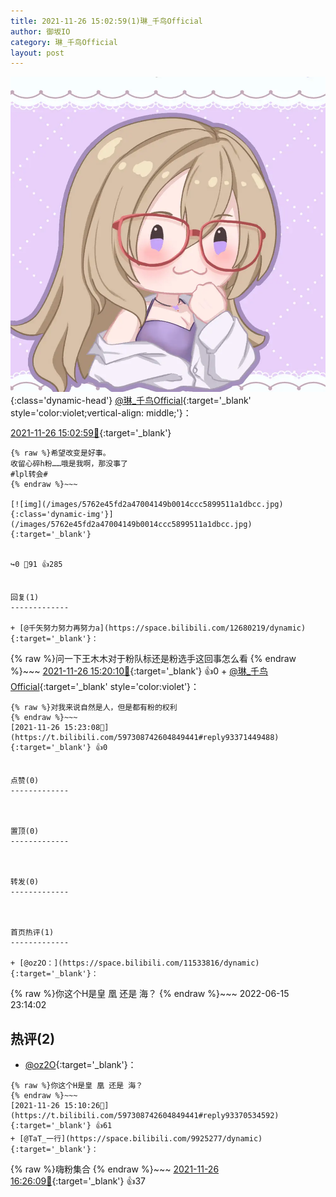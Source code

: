 ```yaml
---
title: 2021-11-26 15:02:59(1)琳_千鸟Official
author: 御坂IO
category: 琳_千鸟Official
layout: post
---
```


![img](/images/c0a88f85ebd0d056f37b114e0748e69556c8b488.jpg){:class='dynamic-head'}
[@琳_千鸟Official](https://space.bilibili.com/1620923329/dynamic){:target='_blank' style='color:violet;vertical-align: middle;'}：

[2021-11-26 15:02:59🔗](https://t.bilibili.com/597308742604849441){:target='_blank'}

~~~
{% raw %}希望改变是好事。
收留心碎h粉……哦是我啊，那没事了
#lpl转会#
{% endraw %}~~~

[![img](/images/5762e45fd2a47004149b0014ccc5899511a1dbcc.jpg){:class='dynamic-img'}](/images/5762e45fd2a47004149b0014ccc5899511a1dbcc.jpg){:target='_blank'}


↪️0 💬91 👍285


回复(1)
-------------

+ [@千矢努力努力再努力a](https://space.bilibili.com/12680219/dynamic){:target='_blank'}：
~~~
{% raw %}问一下王木木对于粉队标还是粉选手这回事怎么看
{% endraw %}~~~
[2021-11-26 15:20:10🔗](https://t.bilibili.com/597308742604849441#reply93371302688){:target='_blank'} 👍0
    + [@琳_千鸟Official](https://space.bilibili.com/1620923329/dynamic){:target='_blank' style='color:violet'}：
~~~
{% raw %}对我来说自然是人，但是都有粉的权利
{% endraw %}~~~
[2021-11-26 15:23:08🔗](https://t.bilibili.com/597308742604849441#reply93371449488){:target='_blank'} 👍0


点赞(0)
-------------



置顶(0)
-------------



转发(0)
-------------



首页热评(1)
-------------

+ [@oz2O：](https://space.bilibili.com/11533816/dynamic){:target='_blank'}：
~~~
{% raw %}你这个H是皇 凰 还是 海？
{% endraw %}~~~
2022-06-15 23:14:02


热评(2)
-------------

+ [@oz2O](https://space.bilibili.com/11533816/dynamic){:target='_blank'}：
~~~
{% raw %}你这个H是皇 凰 还是 海？
{% endraw %}~~~
[2021-11-26 15:10:26🔗](https://t.bilibili.com/597308742604849441#reply93370534592){:target='_blank'} 👍61
+ [@TaT_一行](https://space.bilibili.com/9925277/dynamic){:target='_blank'}：
~~~
{% raw %}嗨粉集合
{% endraw %}~~~
[2021-11-26 16:26:09🔗](https://t.bilibili.com/597308742604849441#reply93375845424){:target='_blank'} 👍37


